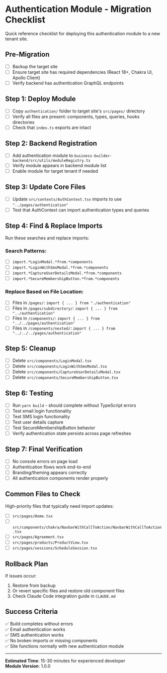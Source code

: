 # Authentication Module - Migration Checklist

Quick reference checklist for deploying this authentication module to a new tenant site.

## Pre-Migration
- [ ] Backup the target site
- [ ] Ensure target site has required dependencies (React 18+, Chakra UI, Apollo Client)
- [ ] Verify backend has authentication GraphQL endpoints

## Step 1: Deploy Module
- [ ] Copy `authentication/` folder to target site's `src/pages/` directory
- [ ] Verify all files are present: components, types, queries, hooks directories
- [ ] Check that `index.ts` exports are intact

## Step 2: Backend Registration  
- [ ] Add authentication module to `business-builder-backend/src/utils/moduleRegistry.ts`
- [ ] Verify module appears in backend module list
- [ ] Enable module for target tenant if needed

## Step 3: Update Core Files
- [ ] Update `src/contexts/AuthContext.tsx` imports to use `"../pages/authentication"`
- [ ] Test that AuthContext can import authentication types and queries

## Step 4: Find & Replace Imports
Run these searches and replace imports:

### Search Patterns:
- [ ] `import.*LoginModal.*from.*components`
- [ ] `import.*LoginWithSmsModal.*from.*components`  
- [ ] `import.*CaptureUserDetailsModal.*from.*components`
- [ ] `import.*SecureMembershipButton.*from.*components`

### Replace Based on File Location:
- [ ] Files in `/pages/`: `import { ... } from "./authentication"`
- [ ] Files in `/pages/subdirectory/`: `import { ... } from "../authentication"`
- [ ] Files in `/components/`: `import { ... } from "../../pages/authentication"`
- [ ] Files in `/components/nested/`: `import { ... } from "../../../pages/authentication"`

## Step 5: Cleanup
- [ ] Delete `src/components/LoginModal.tsx`
- [ ] Delete `src/components/LoginWithSmsModal.tsx`
- [ ] Delete `src/components/CaptureUserDetailsModal.tsx`
- [ ] Delete `src/components/SecureMembershipButton.tsx`

## Step 6: Testing
- [ ] Run `yarn build` - should complete without TypeScript errors
- [ ] Test email login functionality
- [ ] Test SMS login functionality
- [ ] Test user details capture
- [ ] Test SecureMembershipButton behavior
- [ ] Verify authentication state persists across page refreshes

## Step 7: Final Verification
- [ ] No console errors on page load
- [ ] Authentication flows work end-to-end
- [ ] Branding/theming appears correctly
- [ ] All authentication components render properly

## Common Files to Check
High-priority files that typically need import updates:
- [ ] `src/pages/Home.tsx`
- [ ] `src/components/chakra/NavbarWithCallToAction/NavbarWithCallToAction.tsx`
- [ ] `src/pages/Agreement.tsx`
- [ ] `src/pages/products/ProductView.tsx`
- [ ] `src/pages/sessions/ScheduleSession.tsx`

## Rollback Plan
If issues occur:
1. Restore from backup
2. Or revert specific files and restore old component files
3. Check Claude Code integration guide in `CLAUDE.md`

## Success Criteria
✅ Build completes without errors  
✅ Email authentication works  
✅ SMS authentication works  
✅ No broken imports or missing components  
✅ Site functions normally with new authentication module  

---
**Estimated Time**: 15-30 minutes for experienced developer  
**Module Version**: 1.0.0